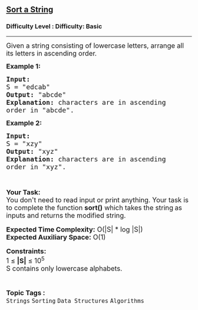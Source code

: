 <h2><a href="https://www.geeksforgeeks.org/problems/sort-a-string2943/1?page=2&category=Strings&difficulty=Basic&sortBy=submissions">Sort a String</a></h2><h3>Difficulty Level : Difficulty: Basic</h3><hr><div class="problems_problem_content__Xm_eO"><p><span style="font-size:18px">Given a string consisting of lowercase letters, arrange all its letters in ascending order.&nbsp;</span></p>

<p><span style="font-size:18px"><strong>Example 1:</strong></span></p>

<pre><span style="font-size:18px"><strong>Input:</strong>
S = "edcab"
<strong>Output:</strong> "abcde"
<strong>Explanation: </strong>characters are in ascending
order in "abcde".</span>
</pre>

<p><strong><span style="font-size:18px">Example 2:</span></strong></p>

<pre><span style="font-size:18px"><strong>Input:</strong>
S = "xzy"
<strong>Output:</strong> "xyz"
<strong>Explanation: </strong>characters are in ascending
order in "xyz".</span>
</pre>

<p><br>
<br>
<span style="font-size:18px"><strong>Your Task:&nbsp;&nbsp;</strong><br>
You don't need to read input or print anything. Your task is to complete the function <strong>sort()</strong>&nbsp;which takes the string<strong>&nbsp;</strong>as inputs and returns the modified string.</span><br>
<br>
<span style="font-size:18px"><strong>Expected Time Complexity:</strong> O(|S| * log |S|)<br>
<strong>Expected Auxiliary Space:</strong> O(1)</span><br>
<br>
<span style="font-size:18px"><strong>Constraints:</strong><br>
1 ≤ <strong>|S|</strong>&nbsp;≤ 10<sup>5</sup></span><br>
<span style="font-size:18px">S contains only lowercase alphabets.</span></p>
</div><br><p><span style=font-size:18px><strong>Topic Tags : </strong><br><code>Strings</code>&nbsp;<code>Sorting</code>&nbsp;<code>Data Structures</code>&nbsp;<code>Algorithms</code>&nbsp;
